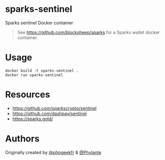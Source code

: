 # sparks-sentinel
Sparks sentinel Docker container

> See https://github.com/blocksheep/sparks for a Sparks wallet docker container.

# Usage
```
docker build -t sparks-sentinel .
docker run sparks-sentinel
```

# Resources
* https://github.com/sparkscrypto/sentinel
* https://github.com/dashpay/sentinel
* https://sparks.gold/

# Authors
Originally created by [@phpgeekfr](https://github.com/phpgeekfr) & [@Phylante](https://github.com/Phylante)
